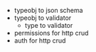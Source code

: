 - typeobj to json schema
- typeobj to validator
  - type to validator
- permissions for http crud
- auth for http crud